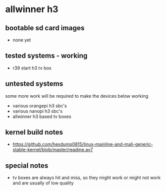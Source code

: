 # allwinner h3

## bootable sd card images

- none yet

## tested systems - working

- r39 start h3 tv box

## untested systems

some more work will be required to make the devices below working

- various orangepi h3 sbc's
- various nanopi h3 sbc's
- allwinner h3 based tv boxes

## kernel build notes

- https://github.com/hexdump0815/linux-mainline-and-mali-generic-stable-kernel/blob/master/readme.av7

## special notes

- tv boxes are always hit and miss, so they might work or might not work and are usually of low quality
